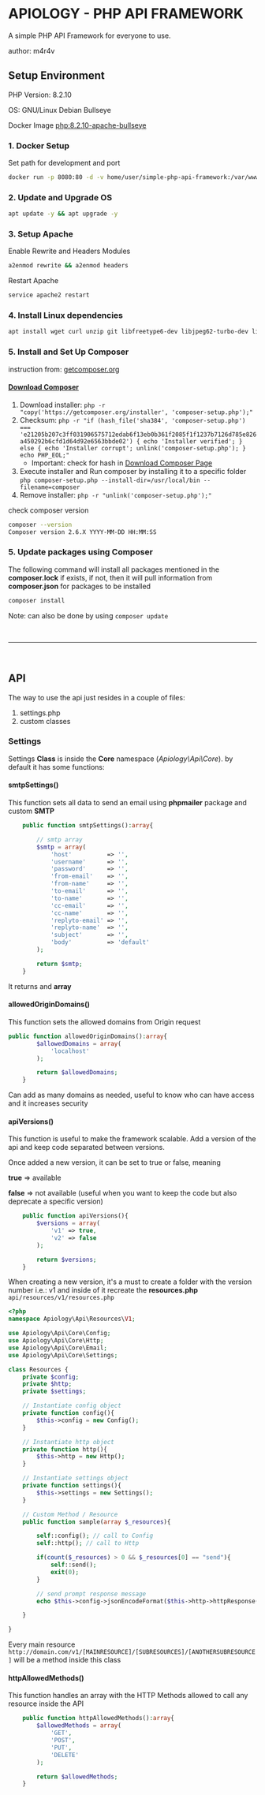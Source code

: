 # APIOLOGY - PHP API FRAMEWORK

A simple PHP API Framework for everyone to use.

author: m4r4v

## Setup Environment

PHP Version: 8.2.10

OS: GNU/Linux Debian Bullseye

Docker Image [php:8.2.10-apache-bullseye](https://hub.docker.com/layers/library/php/8.2.10-apache-bullseye/images/sha256-448a0b53c4820fb3add0466ee7bbbc6c05f9e20861c47e8bb1da553a258a0351?context=explore)

### 1. Docker Setup

Set path for development and port

```bash
docker run -p 8080:80 -d -v home/user/simple-php-api-framework:/var/www/html/ --name api php:8.2.10-apache-bullseye
```

### 2. Update and Upgrade OS

```bash
apt update -y && apt upgrade -y
```

### 3. Setup Apache

Enable Rewrite and Headers Modules

```bash
a2enmod rewrite && a2enmod headers

```

Restart Apache

```bash
service apache2 restart
```

### 4. Install Linux dependencies

```bash
apt install wget curl unzip git libfreetype6-dev libjpeg62-turbo-dev libpng-dev -y
```

### 5. Install and Set Up Composer

instruction from: [getcomposer.org](https://getcomposer.org/doc/00-intro.md)

#### [Download Composer](https://getcomposer.org/download/)

1. Download installer: `php -r "copy('https://getcomposer.org/installer', 'composer-setup.php');"`
1. Checksum: `php -r "if (hash_file('sha384', 'composer-setup.php') === 'e21205b207c3ff031906575712edab6f13eb0b361f2085f1f1237b7126d785e826a450292b6cfd1d64d92e6563bbde02') { echo 'Installer verified'; } else { echo 'Installer corrupt'; unlink('composer-setup.php'); } echo PHP_EOL;"`
    - Important: check for hash in [Download Composer Page](https://getcomposer.org/download/)
1. Execute installer and Run composer by installing it to a specific folder `php composer-setup.php --install-dir=/usr/local/bin --filename=composer`
1. Remove installer: `php -r "unlink('composer-setup.php');"`

check composer version

```bash
composer --version
Composer version 2.6.X YYYY-MM-DD HH:MM:SS
```

### 5. Update packages using Composer

The following command will install all packages mentioned in the **composer.lock** if exists, if not, then it will pull information from **composer.json** for packages to be installed

```bash
composer install
```

Note: can also be done by using `composer update`

&nbsp;

---

&nbsp;

## API

The way to use the api just resides in a couple of files:

1. settings.php
1. custom classes

### Settings

Settings **Class** is inside the **Core** namespace (*Apiology\Api\Core*). by default it has some functions:

#### smtpSettings()

This function sets all data to send an email using **phpmailer** package and custom **SMTP**

```php
    public function smtpSettings():array{

        // smtp array
        $smtp = array(
            'host'          => '',
            'username'      => '',
            'password'      => '',
            'from-email'    => '',
            'from-name'     => '',
            'to-email'      => '',
            'to-name'       => '',
            'cc-email'      => '',
            'cc-name'       => '',
            'replyto-email' => '',
            'replyto-name'  => '',
            'subject'       => '',
            'body'          => 'default'
        );

        return $smtp;
    }
```

It returns and **array**

#### allowedOriginDomains()

This function sets the allowed domains from Origin request

```php
public function allowedOriginDomains():array{
        $allowedDomains = array(
            'localhost'
        );

        return $allowedDomains;
    }
```

Can add as many domains as needed, useful to know who can have access and it increases security

#### apiVersions()

This function is useful to make the framework scalable. Add a version of the api and keep code separated between versions.

Once added a new version, it can be set to true or false, meaning

**true** => available

**false** => not available (useful when you want to keep the code but also deprecate a specific version)

```php
    public function apiVersions(){
        $versions = array(
            'v1' => true,
            'v2' => false
        );

        return $versions;
    }
```

When creating a new version, it's a must to create a folder with the version number i.e.: v1 and inside of it recreate the **resources.php** `api/resources/v1/resources.php`

```php
<?php
namespace Apiology\Api\Resources\V1;

use Apiology\Api\Core\Config;
use Apiology\Api\Core\Http;
use Apiology\Api\Core\Email;
use Apiology\Api\Core\Settings;

class Resources {
    private $config;
    private $http;
    private $settings;

    // Instantiate config object
    private function config(){
        $this->config = new Config();
    }

    // Instantiate http object
    private function http(){
        $this->http = new Http();
    }

    // Instantiate settings object
    private function settings(){
        $this->settings = new Settings();
    }

    // Custom Method / Resource
    public function sample(array $_resources){

        self::config(); // call to Config
        self::http(); // call to Http

        if(count($_resources) > 0 && $_resources[0] == "send"){
            self::send();
            exit(0);
        }

        // send prompt response message
        echo $this->config->jsonEncodeFormat($this->http->httpResponse(200, "Hello from resource sample"));

    }

}
```

Every main resource `http://domain.com/v1/[MAINRESOURCE]/[SUBRESOURCES]/[ANOTHERSUBRESOURCE]` will be a method inside this class

#### httpAllowedMethods()

This function handles an array with the HTTP Methods allowed to call any resource inside the API

```php
    public function httpAllowedMethods():array{
        $allowedMethods = array(
            'GET',
            'POST',
            'PUT',
            'DELETE'
        );

        return $allowedMethods;
    }
```